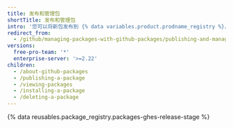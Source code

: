 ```yaml
---
title: 发布和管理包
shortTitle: 发布和管理包
intro: '您可以将新包发布到 {% data variables.product.prodname_registry %}，查看和安装现有包，并且在特殊情况下删除现有包。'
redirect_from:
  - /github/managing-packages-with-github-packages/publishing-and-managing-packages
versions:
  free-pro-team: '*'
  enterprise-server: '>=2.22'
children:
  - /about-github-packages
  - /publishing-a-package
  - /viewing-packages
  - /installing-a-package
  - /deleting-a-package
---
```

{% data reusables.package_registry.packages-ghes-release-stage %}
